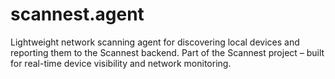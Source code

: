 # scannest.agent
Lightweight network scanning agent for discovering local devices and reporting them to the Scannest backend. Part of the Scannest project – built for real-time device visibility and network monitoring.
